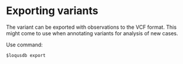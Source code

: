 # Exporting variants

The variant can be exported with observations to the VCF format. This might come to use when 
annotating variants for analysis of new cases.

Use command:

```
$loqusdb export
```
